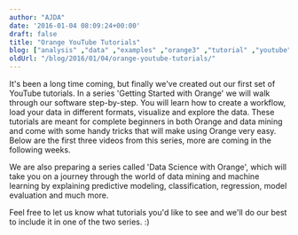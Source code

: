 ```yaml
---
author: "AJDA"
date: '2016-01-04 08:09:24+00:00'
draft: false
title: "Orange YouTube Tutorials"
blog: ["analysis" ,"data" ,"examples" ,"orange3" ,"tutorial" ,"youtube" ]
oldUrl: "/blog/2016/01/04/orange-youtube-tutorials/"
---
```


It's been a long time coming, but finally we've created out our first set of YouTube tutorials. In a series 'Getting Started with Orange' we will walk through our software step-by-step. You will learn how to create a workflow, load your data in different formats, visualize and explore the data. These tutorials are meant for complete beginners in both Orange and data mining and come with some handy tricks that will make using Orange very easy. Below are the first three videos from this series, more are coming in the following weeks.




<YouTube embedId="HXjnDIgGDuI" />

<YouTube embedId="lb-x36xqJ-E" />

<YouTube embedId="2xS6QjnG714" />







We are also preparing a series called 'Data Science with Orange', which will take you on a journey through the world of data mining and machine learning by explaining predictive modeling, classification, regression, model evaluation and much more.

Feel free to let us know what tutorials you'd like to see and we'll do our best to include it in one of the two series. :)
